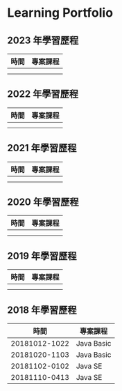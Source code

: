 # Learning Portfolio



## 2023 年學習歷程

| 時間 | 專案課程 |
| ---- | -------- |
|      |          |
|      |          |



## 2022 年學習歷程

| 時間 | 專案課程 |
| ---- | -------- |
|      |          |
|      |          |



## 2021 年學習歷程

| 時間 | 專案課程 |
| ---- | -------- |
|      |          |
|      |          |



## 2020 年學習歷程

| 時間 | 專案課程 |
| ---- | -------- |
|      |          |
|      |          |



## 2019 年學習歷程

| 時間 | 專案課程 |
| ---- | -------- |
|      |          |
|      |          |



## 2018 年學習歷程

| 時間          | 專案課程   |
| ------------- | ---------- |
| 20181012-1022 | Java Basic |
| 20181020-1103 | Java Basic |
| 20181102-0102 | Java SE    |
| 20181110-0413 | Java SE    |